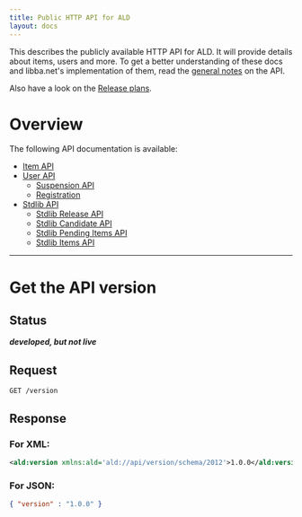 ```yaml
---
title: Public HTTP API for ALD
layout: docs
---
```

This describes the publicly available HTTP API for ALD. It will provide details about items, users and more.
To get a better understanding of these docs and libba.net's implementation of them, read the [general notes](general.html) on the API.

Also have a look on the [Release plans](../release-plans.html).

# Overview
The following API documentation is available:

* [Item API](items.html)
* [User API](users)
    * [Suspension API](users/suspension.html)
    * [Registration](users/registration.html)
* [Stdlib API](stdlib)
    * [Stdlib Release API](stdlib/releases.html)
    * [Stdlib Candidate API](stdlib/candidates.html)
    * [Stdlib Pending Items API](stdlib/pending.html)
    * [Stdlib Items API](stdlib/items.html)

***

# Get the API version
## Status
***developed, but not live***

## Request
```
GET /version
```

## Response
### For XML:
```xml
<ald:version xmlns:ald='ald://api/version/schema/2012'>1.0.0</ald:version>
```
### For JSON:
```json
{ "version" : "1.0.0" }
```